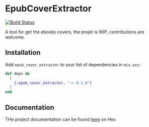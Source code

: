 # EpubCoverExtractor

[![Build Status](https://img.shields.io/endpoint.svg?url=https%3A%2F%2Factions-badge.atrox.dev%2Fzelazna%2Fepub_cover_extractor%2Fbadge&style=for-the-badge)](https://actions-badge.atrox.dev/zelazna/epub_cover_extractor/goto)

A tool for get the ebooks covers, the projet is WIP,
contributions are welcome.

## Installation

Add `epub_cover_extractor` to your list of dependencies in `mix.exs`:

```elixir
def deps do
  [
    {:epub_cover_extractor, "~> 0.1.0"}
  ]
end
```

## Documentation

THe project documentation can be found [here](https://hexdocs.pm/epub_cover_extractor/api-reference.html) on Hex
